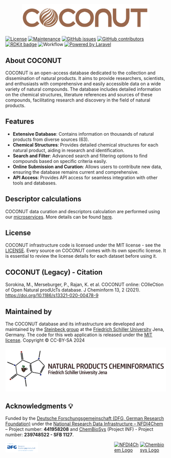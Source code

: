 <p align="center"><a href="https://COCONUT.naturalproducts.net/" target="_blank"><img src="/public/img/logo.png" width="400" alt="COCONUT Logo"></a></p>


[![License](https://img.shields.io/badge/License-MIT%202.0-blue.svg)](https://opensource.org/licenses/MIT)
[![Maintenance](https://img.shields.io/badge/Maintained%3F-yes-blue.svg)](https://GitHub.com/Steinbeck-Lab/coconut/graphs/commit-activity)
[![GitHub issues](https://img.shields.io/github/issues/Steinbeck-Lab/coconut.svg)](https://GitHub.com/Steinbeck-Lab/coconut/issues/)
[![GitHub contributors](https://img.shields.io/github/contributors/Steinbeck-Lab/coconut.svg)](https://GitHub.com/Steinbeck-Lab/coconut/graphs/contributors/)
[![RDKit badge](https://img.shields.io/badge/Powered%20by-RDKit-3838ff.svg?logo=data:image/png;base64,iVBORw0KGgoAAAANSUhEUgAAABAAAAAQBAMAAADt3eJSAAAABGdBTUEAALGPC/xhBQAAACBjSFJNAAB6JgAAgIQAAPoAAACA6AAAdTAAAOpgAAA6mAAAF3CculE8AAAAFVBMVEXc3NwUFP8UPP9kZP+MjP+0tP////9ZXZotAAAAAXRSTlMAQObYZgAAAAFiS0dEBmFmuH0AAAAHdElNRQfmAwsPGi+MyC9RAAAAQElEQVQI12NgQABGQUEBMENISUkRLKBsbGwEEhIyBgJFsICLC0iIUdnExcUZwnANQWfApKCK4doRBsKtQFgKAQC5Ww1JEHSEkAAAACV0RVh0ZGF0ZTpjcmVhdGUAMjAyMi0wMy0xMVQxNToyNjo0NyswMDowMDzr2J4AAAAldEVYdGRhdGU6bW9kaWZ5ADIwMjItMDMtMTFUMTU6MjY6NDcrMDA6MDBNtmAiAAAAAElFTkSuQmCC)](https://www.rdkit.org/)
![Workflow](https://GitHub.com/Steinbeck-Lab/coconut/actions/workflows/dev-build.yml/badge.svg)
[![Powered by Laravel](https://img.shields.io/badge/Powered%20by-Laravel-red.svg?style=flat&logo=Laravel)](https://laravel.com)

<!---
![Workflow](https://GitHub.com/Steinbeck-Lab/coconut/actions/workflows/prod-build.yml/badge.svg)
[![DOI](https://zenodo.org/badge/DOI/10.??/zenodo.??.svg)](https://doi.org/10.??/zenodo.??)
-->

## About COCONUT

COCONUT is an open-access database dedicated to the collection and dissemination of natural products. It aims to provide researchers, scientists, and enthusiasts with comprehensive and easily accessible data on a wide variety of natural compounds. The database includes detailed information on the chemical structures, literature references and sources of these compounds, facilitating research and discovery in the field of natural products.

## Features

- **Extensive Database**: Contains information on thousands of natural products from diverse sources (63).
- **Chemical Structures**: Provides detailed chemical structures for each natural product, aiding in research and identification.
- **Search and Filter**: Advanced search and filtering options to find compounds based on specific criteria easily.
- **Online Submission and Curation**: Allows users to contribute new data, ensuring the database remains current and comprehensive.
- **API Access**: Provides API access for seamless integration with other tools and databases.


## Descriptor calculations
COCONUT data curation and descriptors calculation are performed using our [microservices](https://github.com/Steinbeck-Lab/cheminformatics-python-microservice). More details can be found [here](https://api.naturalproducts.net/docs). 

## License
COCONUT infrastructure code is licensed under the MIT license - see the [LICENSE](https://GitHub.com/Steinbeck-Lab/coconut/blob/documentation/LICENSE). Every source on COCONUT comes with its own specific license. It is essential to review the license details for each dataset before using it.

## COCONUT (Legacy) - Citation
Sorokina, M., Merseburger, P., Rajan, K. et al. COCONUT online: COlleCtion of Open Natural prodUcTs database. J Cheminform 13, 2 (2021). https://doi.org/10.1186/s13321-020-00478-9

## Maintained by
The COCONUT database and its infrastructure are developed and maintained by the [Steinbeck group](https://cheminf.uni-jena.de) at the [Friedrich Schiller University](https://www.uni-jena.de/en/) Jena, Germany.
The code for this web application is released under the [MIT license](https://opensource.org/licenses/MIT). Copyright © CC-BY-SA 2024
<p align="center"><a href="https://cheminf.uni-jena.de/" target="_blank"><img src="https://github.com/Kohulan/DECIMER-Image-to-SMILES/blob/master/assets/CheminfGit.png" width="800" alt="cheminf Logo"></a></p>

## Acknowledgments :bulb:

Funded by the [Deutsche Forschungsgemeinschaft (DFG, German Research Foundation)](https://www.dfg.de/) under the [National Research Data Infrastructure – NFDI4Chem](https://nfdi4chem.de/) – Project number: **441958208** and  [ChemBioSys](https://www.chembiosys.de/en/) (Project INF) - Project number: **239748522 - SFB 1127**.

<div style="display: flex; justify-content: space-between;">
  <a href="https://www.dfg.de/" target="_blank">
    <img src="./docs/public/dfg_logo_schriftzug_blau_foerderung_en.gif" width="30%" alt="DFG Logo">
  </a>
  <a href="https://nfdi4chem.de/" target="_blank">
    <img src="https://www.nfdi4chem.de/wp-content/themes/wptheme/assets/img/logo.svg" width="30%" alt="NFDI4Chem Logo">
  </a>
  <a href="https://www.chembiosys.de/en/welcome.html" target="_blank">
    <img src="https://github.com/Steinbeck-Lab/cheminformatics-microservice/assets/30716951/45c8e153-8322-4563-a51d-cbdbe4e08627" width="30%" alt="Chembiosys Logo">